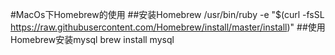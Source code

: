 #MacOs下Homebrew的使用
##安装Homebrew
    /usr/bin/ruby -e "$(curl -fsSL https://raw.githubusercontent.com/Homebrew/install/master/install)"
##使用Homebrew安装mysql
    brew install mysql
